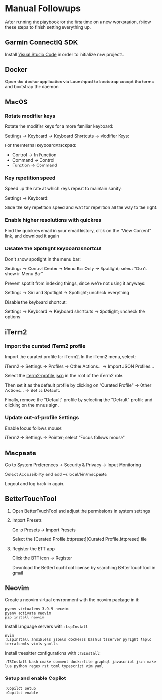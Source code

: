 # Manual Followups

After running the playbook for the first time on a new workstation, follow these steps to finish setting everything up.


## Garmin ConnectIQ SDK

Install [Visual Studio Code](https://code.visualstudio.com/) in order to
initialize new projects.


## Docker

Open the docker application via Launchpad to bootstrap accept the terms and
bootstrap the daemon


## MacOS

### Rotate modifier keys

Rotate the modifier keys for a more familiar keyboard:

Settings -> Keyboard -> Keyboard Shortcuts -> Modifier Keys:

For the internal keyboard/trackpad:

* Control -> fn Function
* Command -> Control
* Function -> Command

### Key repetition speed

Speed up the rate at which keys repeat to maintain sanity:

Settings -> Keyboard:

Slide the key repetition speed and wait for repetition all the way to the right.

### Enable higher resolutions with quickres

Find the quickres email in your email history, click on the "View Content"
link, and download it again


### Disable the Spotlight keyboard shortcut

Don't show spotlight in the menu bar:

Settings -> Control Center -> Menu Bar Only -> Spotlight; select "Don't show in Menu Bar"

Prevent spotlit from indexing things, since we're not using it anyways:

Settings -> Siri and Spotlight -> Spotlight; uncheck everything

Disable the keyboard shortcut:

Settings -> Keyboard -> Keyboard shortcuts -> Spotlight; uncheck the options


## iTerm2

### Import the curated iTerm2 profile

Import the curated profile for iTerm2. In the iTerm2 menu, select:

iTerm2 -> Settings -> Profiles -> Other Actions... -> Import JSON Profiles...

Select the [iterm2-profile.json](iterm2-profile.json) in the root of the iTerm2 role.

Then set it as the default profile by clicking on "Curated Profile" -> Other Actions... -> Set as Default.

Finally, remove the "Default" profile by selecting the "Default" profile and clicking on the minus sign.

### Update out-of-profile Settings

Enable focus follows mouse:

iTerm2 -> Settings -> Pointer; select "Focus follows mouse"


## Macpaste

Go to System Preferences -> Security & Privacy -> Input Monitoring

Select Accessibility and add ~/.local/bin/macpaste

Logout and log back in again.


## BetterTouchTool

1. Open BetterTouchTool and adjust the permissions in system settings

2. Import Presets

   Go to Presets -> Import Presets

   Select the [Curated Profile.bttpreset](Curated Profile.bttpreset) file

3. Register the BTT app

   Click the BTT icon -> Register

   Download the BetterTouchTool license by searching BetterTouchTool in gmail


## Neovim

Create a neovim virtual environment with the neovim package in it:

```
pyenv virtualenv 3.9.9 neovim
pyenv activate neovim
pip install neovim
```

Install language servers with `:LspInstall`

```
nvim
:LspInstall ansiblels jsonls dockerls bashls tsserver pyright taplo terraformls vimls yamlls
```

Install treesitter configurations with `:TSInstall`:

```
:TSInstall bash cmake comment dockerfile graphql javascript json make lua python regex rst toml typescript vim yaml
```

### Setup and enable Copilot

```
:Copilot Setup
:Copilot enable
```